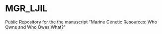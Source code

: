 # MGR_LJIL
 Public Repository for the the manuscript "Marine Genetic Resources: Who Owns and Who Owes What?"
